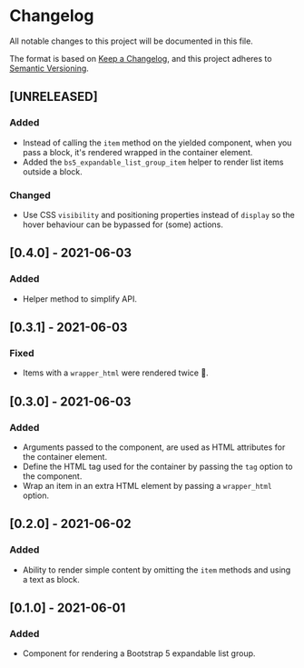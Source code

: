# Changelog

All notable changes to this project will be documented in this file.

The format is based on [Keep a Changelog](https://keepachangelog.com/en/1.0.0/),
and this project adheres to [Semantic Versioning](https://semver.org/spec/v2.0.0.html).

## [UNRELEASED]

### Added

- Instead of calling the `item` method on the yielded component, when you pass a block, it's rendered wrapped in the container element.
- Added the `bs5_expandable_list_group_item` helper to render list items outside a block.

### Changed

- Use CSS `visibility` and positioning properties instead of `display` so the hover behaviour can be bypassed for (some) actions.


## [0.4.0] - 2021-06-03

### Added

- Helper method to simplify API.

## [0.3.1] - 2021-06-03

### Fixed

- Items with a `wrapper_html` were rendered twice 🤦.

## [0.3.0] - 2021-06-03

### Added

- Arguments passed to the component, are used as HTML attributes for the container element.
- Define the HTML tag used for the container by passing the `tag` option to the component.
- Wrap an item in an extra HTML element by passing a `wrapper_html` option.

## [0.2.0] - 2021-06-02

### Added

- Ability to render simple content by omitting the `item` methods and using a text as block.

## [0.1.0] - 2021-06-01

### Added

- Component for rendering a Bootstrap 5 expandable list group.
